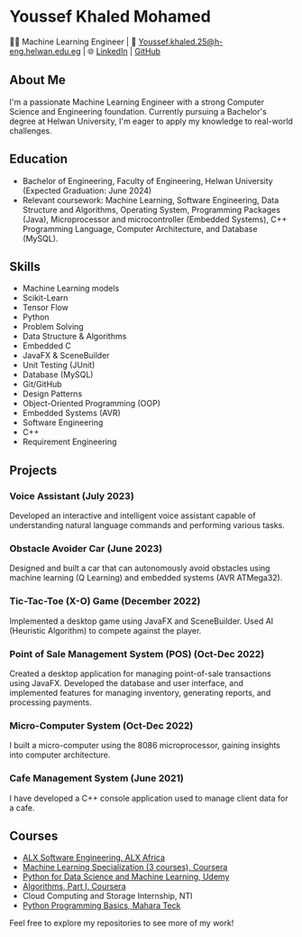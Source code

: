 
# Youssef Khaled Mohamed

👨‍💻 Machine Learning Engineer | 📧 Youssef.khaled.25@h-eng.helwan.edu.eg | 🌐 [LinkedIn](https://www.linkedin.com/in/youssef-khaled-m/) | [GitHub](https://github.com/Youssef-KhaledMo)

## About Me

I'm a passionate Machine Learning Engineer with a strong Computer Science and Engineering foundation. Currently pursuing a Bachelor's degree at Helwan University, I'm eager to apply my knowledge to real-world challenges.

## Education

- Bachelor of Engineering, Faculty of Engineering, Helwan University (Expected Graduation: June 2024)
- Relevant coursework: Machine Learning, Software Engineering, Data Structure and Algorithms, Operating System, Programming Packages (Java), Microprocessor and microcontroller (Embedded Systems), C++ Programming Language, Computer Architecture, and Database (MySQL).

## Skills

- Machine Learning models
- Scikit-Learn
- Tensor Flow
- Python
- Problem Solving
- Data Structure & Algorithms
- Embedded C
- JavaFX & SceneBuilder
- Unit Testing (JUnit)
- Database (MySQL)
- Git/GitHub
- Design Patterns
- Object-Oriented Programming (OOP)
- Embedded Systems (AVR)
- Software Engineering
- C++
- Requirement Engineering

## Projects

### Voice Assistant (July 2023)

Developed an interactive and intelligent voice assistant capable of understanding natural language commands and performing various tasks.

### Obstacle Avoider Car (June 2023)

Designed and built a car that can autonomously avoid obstacles using machine learning (Q Learning) and embedded systems (AVR ATMega32).

### Tic-Tac-Toe (X-O) Game (December 2022)

Implemented a desktop game using JavaFX and SceneBuilder. Used AI (Heuristic Algorithm) to compete against the player.

### Point of Sale Management System (POS) (Oct-Dec 2022)

Created a desktop application for managing point-of-sale transactions using JavaFX. Developed the database and user interface, and implemented features for managing inventory, generating reports, and processing payments.

### Micro-Computer System (Oct-Dec 2022)

I built a micro-computer using the 8086 microprocessor, gaining insights into computer architecture.

### Cafe Management System (June 2021)

I have developed a C++ console application used to manage client data for a cafe.

## Courses

- [ALX Software Engineering, ALX Africa](https://alx.com/)
- [Machine Learning Specialization (3 courses), Coursera](https://www.coursera.org/specializations/machine-learning)
- [Python for Data Science and Machine Learning, Udemy](https://www.udemy.com/course/python-for-data-science-and-machine-learning-bootcamp/)
- [Algorithms, Part I, Coursera](https://www.coursera.org/learn/algorithms-part1)
- Cloud Computing and Storage Internship, NTI
- [Python Programming Basics, Mahara Teck](https://maharateck.com/)

Feel free to explore my repositories to see more of my work!

<!--
**Youssef-KhaledMo/Youssef-KhaledMo** is a ✨ _special_ ✨ repository because its `README.md` (this file) appears on your GitHub profile.

Here are some ideas to get you started:

- 🔭 I’m currently working on ...
- 🌱 I’m currently learning ...
- 👯 I’m looking to collaborate on ...
- 🤔 I’m looking for help with ...
- 💬 Ask me about ...
- 📫 How to reach me: ...
- 😄 Pronouns: ...
- ⚡ Fun fact: ...
-->

